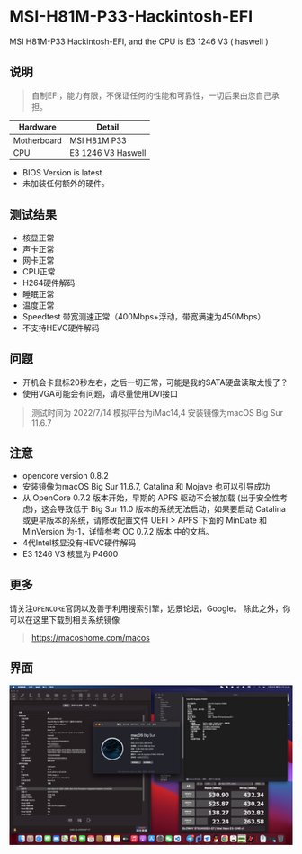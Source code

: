 # MSI-H81M-P33-Hackintosh-EFI
MSI H81M-P33 Hackintosh-EFI, and the CPU is E3 1246 V3 ( haswell )


## 说明
> 自制EFI，能力有限，不保证任何的性能和可靠性，一切后果由您自己承担。

|  Hardware   | Detail  |
|  ----  | ----  |
| Motherboard  | MSI H81M P33 |
| CPU  | E3 1246 V3 Haswell |

- BIOS Version is latest
- 未加装任何额外的硬件。

## 测试结果
+ 核显正常
+ 声卡正常
+ 网卡正常
+ CPU正常
+ H264硬件解码
+ 睡眠正常
+ 温度正常
+ Speedtest 带宽测速正常（400Mbps+浮动，带宽满速为450Mbps）
+ 不支持HEVC硬件解码

## 问题
+ 开机会卡鼠标20秒左右，之后一切正常，可能是我的SATA硬盘读取太慢了？
+ 使用VGA可能会有问题，请尽量使用DVI接口

> 测试时间为 2022/7/14
> 模拟平台为iMac14,4
> 安装镜像为macOS Big Sur 11.6.7

## 注意
+ opencore version 0.8.2
+ 安装镜像为macOS Big Sur 11.6.7, Catalina 和 Mojave  也可以引导成功
+ 从 OpenCore 0.7.2 版本开始，早期的 APFS 驱动不会被加载 (出于安全性考虑)，这会导致低于 Big Sur 11.0 版本的系统无法启动，如果要启动 Catalina 或更早版本的系统，请修改配置文件 UEFI > APFS 下面的 MinDate 和 MinVersion 为-1，详情参考 OC 0.7.2 版本 中的文档。
+ 4代Intel核显没有HEVC硬件解码
+ E3 1246 V3 核显为 P4600

## 更多
请关注``OPENCORE``官网以及善于利用搜索引擎，远景论坛，Google。
除此之外，你可以在这里下载到相关系统镜像
> https://macoshome.com/macos

## 界面
![info](UI.png)